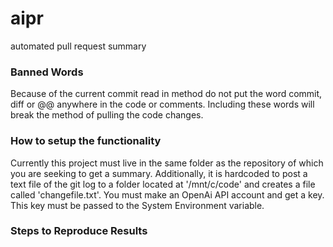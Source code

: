 # aipr
automated pull request summary

### Banned Words
Because of the current commit read in method do not put the word commit, diff or @@ anywhere in the code or comments.
Including these words will break the method of pulling the code changes.

### How to setup the functionality
Currently this project must live in the same folder as the repository of which you are seeking to get a summary.
Additionally, it is hardcoded to post a text file of the git log to a folder located at '/mnt/c/code' and creates a file 
called 'changefile.txt'.
You must make an OpenAi API account and get a key.
This key must be passed to the System Environment variable.

### Steps to Reproduce Results
